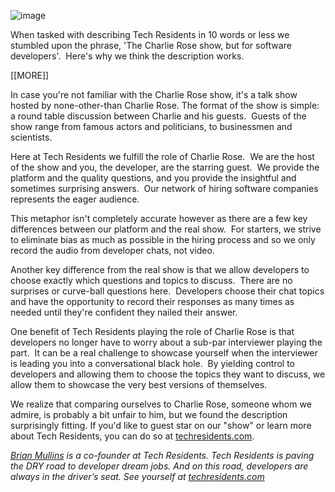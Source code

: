<p><span><img alt="image" src="http://media.tumblr.com/32d33958b37b3dae80c0c19fc96e2f90/tumblr_inline_mqt6d9p34Y1qz4rgp.jpg" /></span></p>
<p><span>When tasked with describing Tech Residents in 10 words or less we stumbled upon the phrase, 'The Charlie Rose show, but for software developers'. &nbsp;Here's why we think the description works.</span></p>
<p><span>[[MORE]]</span></p>
<p>In case you're not familiar with the Charlie Rose show, it's a talk show hosted by none-other-than Charlie Rose. The format of the show is simple: a round table discussion between Charlie and his guests. &nbsp;Guests of the show range from famous actors and politicians, to businessmen and scientists.</p>
<p><span>Here at Tech Residents we fulfill the role of Charlie Rose. &nbsp;We are the host of the show and you, the developer, are the starring guest. &nbsp;We provide the platform and the quality questions, and you provide the insightful and sometimes surprising answers. &nbsp;Our network of hiring software companies represents the eager audience.</span></p>
<p><span>This metaphor isn't completely accurate however as there are a few key differences between our platform and the real show. &nbsp;For starters, we strive to eliminate bias as much as possible in the hiring process and so we only record the audio from developer chats, not video.</span></p>
<p><span>Another key difference from the real show is that we allow developers to choose exactly which questions and topics to discuss. &nbsp;There are no surprises or curve-ball questions here. &nbsp;Developers choose their chat topics and have the opportunity to record their responses as many times as needed until they're confident they nailed their answer. &nbsp;</span></p>
<p>One benefit of Tech Residents playing the role of Charlie Rose is that developers no longer have to worry about a sub-par interviewer playing the part. &nbsp;It can be a real challenge to showcase yourself when the interviewer is leading you into a conversational black hole. &nbsp;By yielding control to developers and allowing them to choose the topics they want to discuss,&nbsp;<span>we allow them to showcase the very best versions of themselves.</span></p>
<p>We realize that comparing ourselves to Charlie Rose, someone whom we admire, is probably a bit unfair to him, but we found the description surprisingly fitting. If you'd like to guest star on our "show" or learn more about Tech Residents, you can do so at <a href="http://techresidents.com">techresidents.com</a>.</p>
<p><em><a href="http://twitter.com/briancmullins">Brian Mullins</a>&nbsp;is a co-founder at Tech Residents.</em>&nbsp;<em>Tech Residents is paving the&nbsp;DRY&nbsp;road to developer dream jobs.</em>&nbsp;<em>And on this road, developers are always in the driver&rsquo;s seat. See</em><span></span><em>&nbsp;yourself at <a href="http://techresidents.com">techresidents.com</a><a href="http://techresidents.com/"><br /></a></em></p>